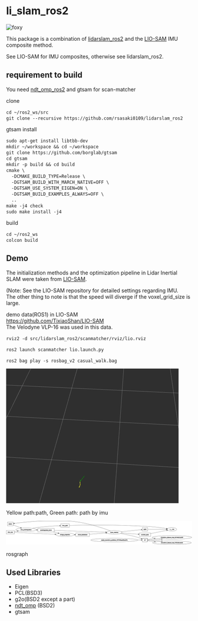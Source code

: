 li_slam_ros2
====
![foxy](https://github.com/rsasaki0109/li_slam_ros2/workflows/foxy/badge.svg)  

This package is a combination of [lidarslam_ros2](https://github.com/rsasaki0109/lidarslam_ros2) and the [LIO-SAM](https://github.com/TixiaoShan/LIO-SAM) IMU composite method.

See LIO-SAM for IMU composites, otherwise see lidarslam_ros2.

## requirement to build
You need  [ndt_omp_ros2](https://github.com/rsasaki0109/ndt_omp_ros2) and gtsam for scan-matcher

clone
```
cd ~/ros2_ws/src
git clone --recursive https://github.com/rsasaki0109/lidarslam_ros2
```
gtsam install
```
sudo apt-get install libtbb-dev
mkdir ~/workspace && cd ~/workspace
git clone https://github.com/borglab/gtsam
cd gtsam
mkdir -p build && cd build
cmake \
  -DCMAKE_BUILD_TYPE=Release \
  -DGTSAM_BUILD_WITH_MARCH_NATIVE=OFF \
  -DGTSAM_USE_SYSTEM_EIGEN=ON \
  -DGTSAM_BUILD_EXAMPLES_ALWAYS=OFF \
  ..
make -j4 check
sudo make install -j4
```
build
```
cd ~/ros2_ws
colcon build
```


## Demo

The initialization methods and the optimization pipeline in Lidar Inertial SLAM were taken from [LIO-SAM](https://github.com/TixiaoShan/LIO-SAM).

(Note: See the LIO-SAM repository for detailed settings regarding IMU.  
The other thing to note is that the speed will diverge if the voxel_grid_size is large.  

demo data(ROS1) in LIO-SAM   
https://github.com/TixiaoShan/LIO-SAM   
The Velodyne VLP-16 was used in this data.


```
rviz2 -d src/lidarslam_ros2/scanmatcher/rviz/lio.rviz 
```

```
ros2 launch scanmatcher lio.launch.py
```

```
ros2 bag play -s rosbag_v2 casual_walk.bag 
```

<img src="./scanmatcher/images/li_slam.gif">

Yellow path:path, Green path: path by imu 


<img src="./scanmatcher/images/rosgraph.png">  

rosgraph


## Used Libraries 

- Eigen
- PCL(BSD3)
- g2o(BSD2 except a part)
- [ndt_omp](https://github.com/koide3/ndt_omp) (BSD2)
- gtsam
